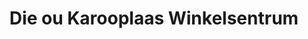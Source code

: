 ---
title: "Die ou Karooplaas Winkelsentrum"
url: /orania/die-ou-karooplaas-winkelsentrum/
shop: mall
---